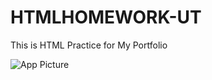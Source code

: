# HTMLHOMEWORK-UT
This is HTML Practice for My Portfolio

![App Picture]("C:\Users\Chelsea\Pictures\TheSpookySpectator.PNG")
